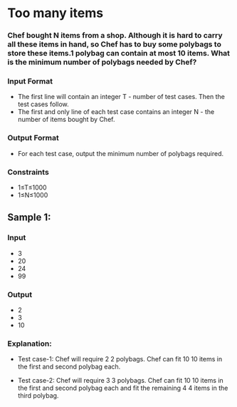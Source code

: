 # Too many items
### Chef bought N items from a shop. Although it is hard to carry all these items in hand, so Chef has to buy some polybags to store these items.1 polybag can contain at most 10 items. What is the minimum number of polybags needed by Chef?

### Input Format
- The first line will contain an integer T - number of test cases. Then the test cases follow.
- The first and only line of each test case contains an integer N - the number of items bought by Chef.

### Output Format
- For each test case, output the minimum number of polybags required.

### Constraints
- 1≤T≤1000
- 1≤N≤1000

## Sample 1:
### Input
- 3
- 20
- 24
- 99
### Output
- 2
- 3
- 10

### Explanation:
- Test case-1: Chef will require 
2
2 polybags. Chef can fit 
10
10 items in the first and second polybag each.

- Test case-2: Chef will require 
3
3 polybags. Chef can fit 
10
10 items in the first and second polybag each and fit the remaining 
4
4 items in the third polybag.